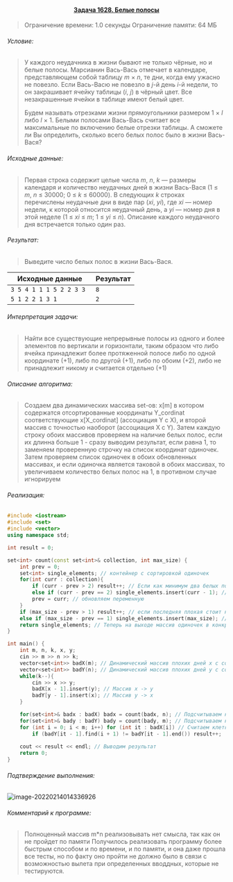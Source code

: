 #### <div align="center"> [Задача 1628. Белые полосы](https://acm.timus.ru/problem.aspx?space=1&num=1628) </div>

>Ограничение времени: 1.0 секунды
>Ограничение памяти: 64 МБ

###### Условие:

> У каждого неудачника в жизни бывают не только чёрные, но и белые полосы. Марсианин Вась-Вась отмечает в календаре, представляющем собой таблицу *m* × *n*, те дни, когда ему ужасно не повезло. Если Вась-Васю не повезло в *j*-й день *i*-й недели, то он закрашивает ячейку таблицы (*i*, *j*) в чёрный цвет. Все незакрашенные ячейки в таблице имеют белый цвет.
>
> Будем называть отрезками жизни прямоугольники размером 1 × *l* либо *l* × 1. Белыми полосами Вась-Вась считает все максимальные по включению белые отрезки таблицы. А сможете ли Вы определить, сколько всего белых полос было в жизни Вась-Вася?

###### Исходные данные:

> Первая строка содержит целые числа *m*, *n*, *k* — размеры календаря и количество неудачных дней в жизни Вась-Вася (1 ≤ *m*, *n* ≤ 30000; 0 ≤ *k* ≤ 60000). В следующих *k* строках перечислены неудачные дни в виде пар (*xi*, *yi*), где *xi* — номер недели, к которой относится неудачный день, а *yi* — номер дня в этой неделе (1 ≤ *xi* ≤ *m*; 1 ≤ *yi* ≤ *n*). Описание каждого неудачного дня встречается только один раз.

###### Результат:

> Выведите число белых полос в жизни Вась-Вася.

| Исходные данные          | Результат |
| ------------------------ | --------- |
| `3 5 4 1 1 1 5 2 2 3 3 ` | `8 `      |
| `5 1 2 2 1 3 1 `         | `2`       |

###### Интерпретация задачи:

>  Найти все существующие непрерывные полосы из одного и более элементов по вертикали и горизонтали, таким образом что либо ячейка принадлежит более протяженной полосе либо по одной координате (+1), либо по другой (+1), либо по обоим (+2), либо не принадлежит никому и считается отдельно (+1)

###### Описание алгоритма:

>  Создаем два динамических массива set-ов: х[m] в котором содержатся отсортированные координаты Y_cordinat соответствующие x[X_cordinat]  (ассоциация Y c X), и второй массив с точностью наоборот (ассоциация X c Y). Затем каждую строку обоих массивов проверяем на наличие белых полос, если их длинна больше 1 - сразу выводим результат, если равна 1, то заменяем проверенную строчку на список координат одиночек. Затем проверяем список одиночек в обоих обновленных массивах, и если одиночка является таковой в обоих массивах, то увеличиваем количество белых полос на 1, в противном случае игнорируем

###### Реализация:

```cpp
#include <iostream>
#include <set>
#include <vector>
using namespace std;

int result = 0;

set<int> count(const set<int>& collection, int max_size) {
    int prev = 0;
    set<int> single_elements; // контейнер с сортировкой одиночек
    for(int curr : collection){
        if (curr - prev > 2) result++; // Если как минимум два белых подряд res++
        else if (curr - prev == 2) single_elements.insert(curr - 1); // Иначе добавляем в массив пустышек
        prev = curr; // обновляем переменную
    }
    if (max_size - prev > 1) result++; // если последняя плохая стоит не крайней res++
    else if (max_size - prev == 1) single_elements.insert(max_size); // Если предпоследней, то добавляем одиночку
    return single_elements; // Теперь на выходе массив одиночек в конкретной строке/ряду
}

int main() {
    int m, n, k, x, y;
    cin >> m >> n >> k;
    vector<set<int>> badX(m); // Динамический массив плохих дней х с сортировкой
    vector<set<int>> badY(n); // Динамический массив плохих дней у с сортировкой
    while(k--){
        cin >> x >> y;
        badX[x - 1].insert(y); // Массив х -> у
        badY[y - 1].insert(x); // Массив y -> x
    }

    for(set<int>& badx : badX) badx = count(badx, n); // Подсчитываем количество полос по x
    for(set<int>& bady : badY) bady = count(bady, m); // Подсчитываем количество полос по у
    for (int i = 0; i < m; i++) for (int it : badX[i]) // Считаем клетки - одиночки
        if (badY[it - 1].find(i + 1) != badY[it - 1].end()) result++;
    
    cout << result << endl; // Выводим результат
    return 0;
}
```

###### Подтверждение выполнения:

![image-20220214014336926](C:\Users\User\AppData\Roaming\Typora\typora-user-images\image-20220214014336926.png)

###### Комментарий к программе:

>  Полноценный массив m*n реализовывать нет смысла, так как он не пройдет по памяти
>  Получилось реализовать программу более быстрым способом и по времени, и по памяти, и она даже прошла все тесты, но по факту оно пройти не должно было в связи с возможностью вылета при определенных вводдных, которые не тестируются. 
